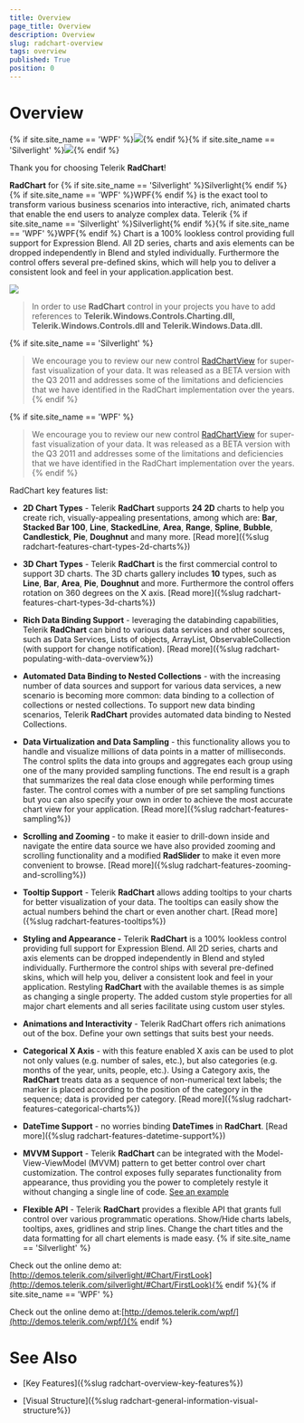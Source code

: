 ```yaml
---
title: Overview
page_title: Overview
description: Overview
slug: radchart-overview
tags: overview
published: True
position: 0
---
```


# Overview



{% if site.site_name == 'WPF' %}![](images/RadChart_Overview_01_WPF.png){% endif %}{% if site.site_name == 'Silverlight' %}![](images/RadChart_Overview_01.png){% endif %}

Thank you for choosing Telerik __RadChart__!

__RadChart__ for {% if site.site_name == 'Silverlight' %}Silverlight{% endif %}{% if site.site_name == 'WPF' %}WPF{% endif %} is the exact tool to transform various business scenarios into interactive, rich, animated charts that enable the end users to analyze complex data. Telerik {% if site.site_name == 'Silverlight' %}Silverlight{% endif %}{% if site.site_name == 'WPF' %}WPF{% endif %} Chart is a 100% lookless control providing full support for Expression Blend.  All 2D series, charts and axis elements can be dropped independently in Blend and styled individually. Furthermore the control offers several pre-defined skins, which will help you to deliver a consistent look and feel in your application.application best.

![](images/RadChart_Overview_02.png)

>In order to use __RadChart__ control in your projects you have to add references to __Telerik.Windows.Controls.Charting.dll, Telerik.Windows.Controls.dll and Telerik.Windows.Data.dll.__

{% if site.site_name == 'Silverlight' %}
>We encourage you to review our new control [RadChartView](http://www.telerik.com/help/silverlight/radchartview-overview.html) for super-fast visualization of your data. It was released as a BETA version with the Q3 2011 and addresses some of the limitations and deficiencies that we have identified in the RadChart implementation over the years.{% endif %}

{% if site.site_name == 'WPF' %}
>We encourage you to review our new control [RadChartView](http://www.telerik.com/help/wpf/radchartview-overview.html) for super-fast visualization of your data. It was released as a BETA version with the Q3 2011 and addresses some of the limitations and deficiencies that we have identified in the RadChart implementation over the years.{% endif %}

RadChart key features list:

* __2D Chart Types__ - Telerik __RadChart__ supports __24 2D__ charts to help you create rich, visually-appealing presentations, among which are: __Bar__, __Stacked Bar 100__, __Line__, __StackedLine__, __Area__, __Range__, __Spline__, __Bubble__, __Candlestick__, __Pie__, __Doughnut__ and many more. [Read more]({%slug radchart-features-chart-types-2d-charts%})

* __3D Chart Types__ - Telerik __RadChart__ is the first commercial control to support 3D charts. The 3D charts gallery includes __10__ types, such as __Line__, __Bar__, __Area__, __Pie__, __Doughnut__ and more. Furthermore the control offers rotation on 360 degrees on the X axis. [Read more]({%slug radchart-features-chart-types-3d-charts%})

* __Rich Data Binding Support__ - leveraging the databinding capabilities, Telerik __RadChart__ can bind to various data services and other sources, such as Data Services, Lists of objects, ArrayList, ObservableCollection (with support for change notification). [Read more]({%slug radchart-populating-with-data-overview%})

* __Automated Data Binding to Nested Collections__ - with the increasing number of data sources and support for various data services, a new scenario is becoming more common: data binding to a collection of collections or nested collections.
To support new data binding scenarios, Telerik __RadChart__ provides automated data binding to Nested Collections. 


* __Data Virtualization and Data Sampling__ - this functionality allows you to handle and visualize millions of data points in a matter of milliseconds. The control splits the data into groups and aggregates each group using one of the many provided sampling functions. The end result is a graph that summarizes the real data close enough while performing times faster. The control comes with a number of pre set sampling functions but you can also specify your own in order to achieve the most accurate chart view for your application. [Read more]({%slug radchart-features-sampling%})

* __Scrolling and Zooming__ - to make it easier to drill-down inside and navigate the entire data source we have also provided zooming and scrolling functionality and a modified __RadSlider__ to make it even more convenient to browse. [Read more]({%slug radchart-features-zooming-and-scrolling%})

* __Tooltip Support__ - Telerik __RadChart__ allows adding tooltips to your charts for better visualization of your data. The tooltips can easily show the actual numbers behind the chart or even another chart. [Read more]({%slug radchart-features-tooltips%})

* __Styling and Appearance -__ Telerik __RadChart__ is a 100% lookless control providing full support for Expression Blend.  All 2D series, charts and axis elements can be dropped independently in Blend and styled individually. Furthermore the control ships with several pre-defined skins, which will help you, deliver a consistent look and feel in your application. Restyling __RadChart__ with the available themes is as simple as changing a single property. The added custom style properties for all major chart elements and all series facilitate using custom user styles.

* __Animations and Interactivity__ - Telerik RadChart offers rich animations out of the box. Define your own settings that suits best your needs. 


* __Categorical X Axis__ - with this feature enabled X axis can be used to plot not only values (e.g. number of sales, etc.), but also categories (e.g. months of the year, units, people, etc.). Using a Category axis, the __RadChart__ treats data as a sequence of non-numerical text labels; the marker is placed according to the position of the category in the sequence; data is provided per category. [Read more]({%slug radchart-features-categorical-charts%})

* __DateTime Support__ - no worries binding __DateTimes__ in __RadChart__. [Read more]({%slug radchart-features-datetime-support%})

* __MVVM Support__ - Telerik __RadChart__ can be integrated with the Model-View-ViewModel (MVVM) pattern to get better control over chart customization. The control exposes fully separates functionality from appearance, thus providing you the power to completely restyle it without changing a single line of code. [See an example](http://demos.telerik.com/silverlight/default.aspx#Chart/MVVM)

* __Flexible API__ - Telerik __RadChart__ provides a flexible API that grants full control over various programmatic operations. Show/Hide charts labels, tooltips, axes, gridlines and strip lines. Change the chart titles and the data formatting for all chart elements is made easy. {% if site.site_name == 'Silverlight' %}

Check out the online demo at:[http://demos.telerik.com/silverlight/#Chart/FirstLook](http://demos.telerik.com/silverlight/#Chart/FirstLook){% endif %}{% if site.site_name == 'WPF' %}

Check out the online demo at:[http://demos.telerik.com/wpf/](http://demos.telerik.com/wpf/){% endif %}

# See Also

 * [Key Features]({%slug radchart-overview-key-features%})

 * [Visual Structure]({%slug radchart-general-information-visual-structure%})
